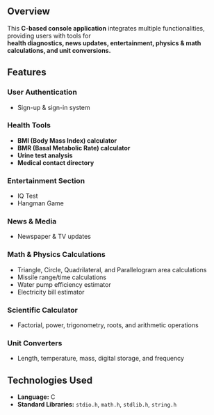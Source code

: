 ## Overview  
This **C-based console application** integrates multiple functionalities, providing users with tools for  
**health diagnostics, news updates, entertainment, physics & math calculations, and unit conversions.**

## Features  

### User Authentication  
- Sign-up & sign-in system  

### Health Tools  
- **BMI (Body Mass Index) calculator**  
- **BMR (Basal Metabolic Rate) calculator**  
- **Urine test analysis**  
- **Medical contact directory**  

### Entertainment Section  
- IQ Test  
- Hangman Game  

### News & Media  
- Newspaper & TV updates  

### Math & Physics Calculations  
- Triangle, Circle, Quadrilateral, and Parallelogram area calculations  
- Missile range/time calculations  
- Water pump efficiency estimator  
- Electricity bill estimator  

### Scientific Calculator  
- Factorial, power, trigonometry, roots, and arithmetic operations  

### Unit Converters  
- Length, temperature, mass, digital storage, and frequency  

## Technologies Used  
- **Language:** C  
- **Standard Libraries:** `stdio.h`, `math.h`, `stdlib.h`, `string.h`
